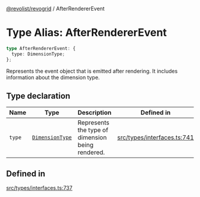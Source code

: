 [@revolist/revogrid](README.md) / AfterRendererEvent

# Type Alias: AfterRendererEvent

```ts
type AfterRendererEvent: {
  type: DimensionType;
};
```

Represents the event object that is emitted after rendering.
It includes information about the dimension type.

## Type declaration

| Name | Type | Description | Defined in |
| ------ | ------ | ------ | ------ |
| `type` | [`DimensionType`](TypeAlias.DimensionType.md) | Represents the type of dimension being rendered. | [src/types/interfaces.ts:741](https://github.com/revolist/revogrid/blob/78d14b7c443343ec06c8d385824462d784f2615f/src/types/interfaces.ts#L741) |

## Defined in

[src/types/interfaces.ts:737](https://github.com/revolist/revogrid/blob/78d14b7c443343ec06c8d385824462d784f2615f/src/types/interfaces.ts#L737)
